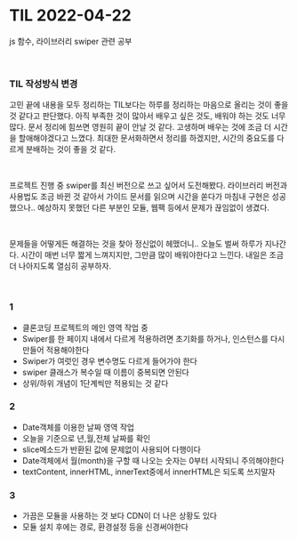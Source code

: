 # TIL 2022-04-22

js 함수, 라이브러리 swiper 관련 공부

<br>

### TIL 작성방식 변경

고민 끝에 내용을 모두 정리하는 TIL보다는 하루를 정리하는 마음으로 올리는 것이 좋을 것 같다고 판단했다.
아직 부족한 것이 많아서 배우고 싶은 것도, 배워야 하는 것도 너무 많다.
문서 정리에 힘쓰면 영원히 끝이 안날 것 같다.
고생하며 배우는 것에 조금 더 시간을 할애해야겠다고 느꼈다.
최대한 문서화하면서 정리를 하겠지만, 시간의 중요도를 다르게 분배하는 것이 좋을 것 같다.

<br>

프로젝트 진행 중 swiper를 최신 버전으로 쓰고 싶어서 도전해봤다.
라이브러리 버전과 사용법도 조금 바뀐 것 같아서 가이드 문서를 읽으며 시간을 쏟다가 마침내 구현은 성공했으나..
예상하지 못했던 다른 부분인 모듈, 웹팩 등에서 문제가 끊임없이 생겼다.

<br>

문제들을 어떻게든 해결하는 것을 찾아 정신없이 헤맸더니.. 
오늘도 벌써 하루가 지나간다.
시간이 매번 너무 짧게 느껴지지만, 그만큼 많이 배워야한다고 느낀다.
내일은 조금 더 나아지도록 열심히 공부하자.

<br>

### 1

- 클론코딩 프로젝트의 메인 영역 작업 중
- Swiper를 한 페이지 내에서 다르게 적용하려면 초기화를 하거나, 인스턴스를 다시 만들어 적용해야한다
- Swiper가 여럿인 경우 변수명도 다르게 들어가야 한다
- swiper 클래스가 복수일 때 이름이 중복되면 안된다
- 상위/하위 개념이 1단계씩만 적용되는 것 같다


### 2

- Date객체를 이용한 날짜 영역 작업
- 오늘을 기준으로 년,월,전체 날짜를 확인
- slice메소드가 반환된 값에 문제없이 사용되어 다행이다
- Date객체에서 월(month)을 구할 때 나오는 숫자는 0부터 시작되니 주의해야한다
- textContent, innerHTML, innerText중에서 innerHTML은 되도록 쓰지말자
  

### 3

- 가끔은 모듈을 사용하는 것 보다 CDN이 더 나은 상황도 있다
- 모듈 설치 후에는 경로, 환경설정 등을 신경써야한다

